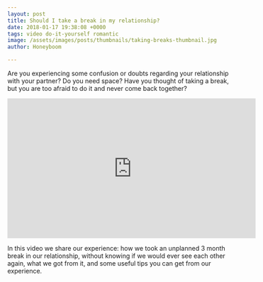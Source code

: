 ```yaml
---
layout: post
title: Should I take a break in my relationship?
date: 2018-01-17 19:38:08 +0000
tags: video do-it-yourself romantic
image: /assets/images/posts/thumbnails/taking-breaks-thumbnail.jpg
author: Honeyboom

---
```

Are you experiencing some confusion or doubts regarding your relationship with your partner? Do you need space? Have you thought of taking a break, but you are too afraid to do it and never come back together?

<div class="video-container"><iframe width="560" height="315" src="https://www.youtube.com/embed/UBVVJtCduhM" frameborder="0" allow="autoplay; encrypted-media" allowfullscreen></iframe></div>

In this video we share our experience: how we took an unplanned 3 month break in our relationship, without knowing if we would ever see each other again, what we got from it, and some useful tips you can get from our experience.
